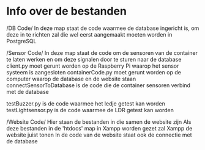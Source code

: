 # Info over de bestanden

/DB Code/
In deze map staat de code waarmee de database ingericht is, om deze in te richten zal die wel eerst aangemaakt moeten worden in PostgreSQL

/Sensor Code/
In deze map staat de code om de sensoren van de container te laten werken en om deze signalen door te sturen naar de database
client.py moet gerunt worden op de Raspberry Pi waarop het sensor systeem is aangesloten
containerCode.py moet gerunt worden op de computer waarop de database en de website staan
connectSensorToDatabase is de code die de container sensoren verbind met de database

testBuzzer.py is de code waarmee het ledje getest kan worden
testLightsensor.py is de code waarmee de LDR getest kan worden

/Website Code/
Hier staan de bestanden in die samen de website zijn
Als deze bestanden in de 'htdocs' map in Xampp worden gezet zal Xampp de website juist tonen
In de code van de website staat ook de connectie met de database
